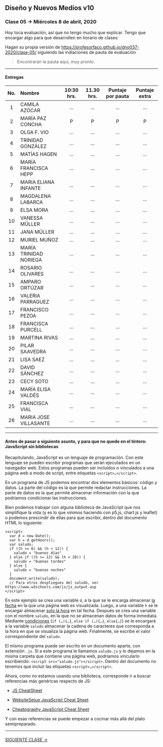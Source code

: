 ## Diseño y Nuevos Medios v10 

### Clase 05 → Miércoles 8 de abril, 2020

Hoy toca evaluación, así que no tengo mucho que explicar. Tengo que encargar algo para que desarrollen en horario de clases:

Hagan su propia versión de https://profesorfaco.github.io/dno037-2020/clase-05/ siguiendo las indiaciones de pauta de evaluación

> Encontrarán la pauta aquí, muy pronto. 

- - - - - - - - 

#### Entregas

| No.   | Nombre                | 10:30 hrs. | 11.30 hrs. | Puntaje por pauta | Puntaje extra | 
|:-----:|:----------------------|:----------:|:----------:|:------------------:|:-------------:|
|   1   | CAMILA AZÓCAR          | … | … | … | … | 
|   2   | MARÍA PAZ CONCHA       | P | P | P | P |  
|   3   | OLGA F. VIO            | … | … | … | … |  
|   4   | TRINIDAD GONZÁLEZ      | … | … | … | … |  
|   5   | MATÍAS HAGEN           | … | … | … | … |  
|   6   | MARÍA FRANCISCA HEPP   | … | … | … | … |  
|   7   | MARIA ELIANA INFANTE   | … | … | … | … |  
|   8   | MAGDALENA LABARCA      | … | … | … | … |  
|   9   | ELSA MORA              | … | … | … | … |  
|  10   | VANESSA MÜLLER         | … | … | … | … | 
|  11   | JANA MÜLLER            | … | … | … | … | 
|  12   | MURIEL MUÑOZ           | … | … | … | … | 
|  13   | MARÍA TRINIDAD NORIEGA | … | … | … | … | 
|  14   | ROSARIO OLIVARES       | … | … | … | … | 
|  15   | AMPARO ORTÚZAR         | … | … | … | … | 
|  16   | VALERIA PARRAGUEZ      | … | … | … | … | 
|  17   | FRANCISCO PEZOA        | … | … | … | … | 
|  18   | FRANCISCA PURCELL      | … | … | … | … | 
|  19   | MARTINA RIVAS          | … | … | … | … | 
|  20   | PILAR SAAVEDRA         | … | … | … | … | 
|  21   | LISA SAEZ              | … | … | … | … | 
|  22   | DAVID SÁNCHEZ          | … | … | … | … | 
|  23   | CECY SOTO              | … | … | … | … | 
|  24   | MARÍA ELISA VALDÉS     | … | … | … | … | 
|  25   | FRANCISCA VIAL         | … | … | … | … | 
|  26   | MARIA JOSE VILLASANTE  | … | … | … | … | 

- - - - - - - - - - - -

#### Antes de pasar a siguiente asunto, y para que no quede en el tintero: JavaScript sin bibliotecas

Recapitulando, JavaScript es un lenguaje de programación. Con este lenguaje se pueden escribir programas que serán ejecutados en un navegador web. Estos programas pueden ser incluidos o vinculados a una página web a modo de script, entre etiquetas `<script>…</script>`. 

En un programa de JS podemos encontrar dos elementos básicos: código y datos. La parte del código es la que permite redactar instrucciones. La parte de datos es la que permite almacenar información con la que podríamos condicionar las instrucciones. 

Bien podemos trabajar con alguna biblioteca de JavaScript que nos simplifique la vida (y es lo que vinimos haciendo con p5.js, chart.js y leaflet) o podemos prescindir de ellas para que escribir, dentro del documento HTML lo siguiente: 

```
<script>
  var d = new Date();
  var h = d.getHours();
  var saludo;
  if ((h >= 6) && (h < 12)) { 
    saludo = "buenos días"
  } else if ((h >= 12) && (h < 20)) {
    saludo = "buenas tardes"
  } else { 
    saludo = "buenas noches"
  }
  document.write(saludo);
  // Para otros despliegues del saludo, ver https://www.w3schools.com/js/js_output.asp  
</script>
```

En este ejemplo se crea una variable `d`, a la que se le encarga almacenar [la fecha](https://developer.mozilla.org/es/docs/Web/JavaScript/Referencia/Objetos_globales/Date) en la que una página web es visualizada. Luego, a una variable `h` se le encargar almacenar [solo la hora](https://developer.mozilla.org/es/docs/Web/JavaScript/Referencia/Objetos_globales/Date/getHours) en tal fecha. Después se crea una variable con el nombre `saludo`, en la que no se almacenan datos de forma inmediata. Mediante [condiciones](https://developer.mozilla.org/en-US/docs/Web/JavaScript/Reference/Statements/if...else) (`if (…){…}`, `else if (…){…}`, `else{…}`) se le encargará a la variable `saludo` almacenar la cadena de caracteres que corresponda a la hora en que se visualiza la página web. Finalmente, se escribe el valor correspondiente del `saludo`.

El mismo programa puede ser escrito en un documento aparte, con extensión `.js`. Si a este programa le llamamos `saludo.js` y lo dejamos en la misma carpeta que contiene una página web, podríamos vincularlo escribiendo: `<script src="saludo.js"></script>`. Dentro del documento no tenemos que incluir las etiquetas `<script>…</script>`. 

Ahora, como no estamos usando una biblioteca, corresponde ir a buscar referencias más genéricas respecto de JS:

- [JS CheatSheet](https://htmlcheatsheet.com/js/)

- [WebsiteSetup JavaScript Cheat Sheet](https://websitesetup.org/javascript-cheat-sheet/)

- [Cheatography JavaScript Cheat Sheet](https://www.cheatography.com/davechild/cheat-sheets/javascript/pdf_bw/)

Y con esas referencias se puede empezar a cocinar más allá del plato semipreparado.

- - - - - - - 

###### [SIGUIENTE CLASE →](https://github.com/profesorfaco/dno037-2020/tree/gh-pages/clase-06)
